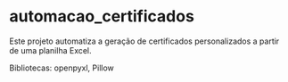 # automacao_certificados
Este projeto automatiza a geração de certificados personalizados a partir de uma planilha Excel.

Bibliotecas: openpyxl, Pillow
